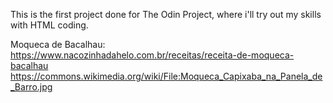 This is the first project done for The Odin Project, where i'll try out my skills with HTML coding.

Moqueca de Bacalhau:
https://www.nacozinhadahelo.com.br/receitas/receita-de-moqueca-bacalhau
https://commons.wikimedia.org/wiki/File:Moqueca_Capixaba_na_Panela_de_Barro.jpg

